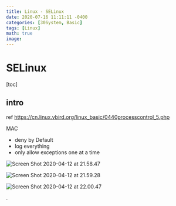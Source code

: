 ```yaml
---
title: Linux - SELinux
date: 2020-07-16 11:11:11 -0400
categories: [30System, Basic]
tags: [Linux]
math: true
image:
---
```



# SELinux

[toc]

## intro

ref
https://cn.linux.vbird.org/linux_basic/0440processcontrol_5.php


MAC
- deny by Default
- log everything
- only allow exceptions one at a time


![Screen Shot 2020-04-12 at 21.58.47](https://i.imgur.com/kufBHoJ.png)

![Screen Shot 2020-04-12 at 21.59.28](https://i.imgur.com/v7k3dG8.png)

![Screen Shot 2020-04-12 at 22.00.47](https://i.imgur.com/736buao.png)
























.
